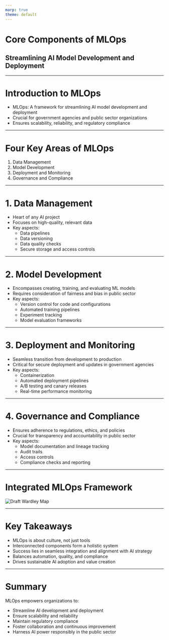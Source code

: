 ```yaml
---
marp: true
theme: default
---
```


# Core Components of MLOps
## Streamlining AI Model Development and Deployment

---

# Introduction to MLOps

- MLOps: A framework for streamlining AI model development and deployment
- Crucial for government agencies and public sector organizations
- Ensures scalability, reliability, and regulatory compliance

---

# Four Key Areas of MLOps

1. Data Management
2. Model Development
3. Deployment and Monitoring
4. Governance and Compliance

---

# 1. Data Management

- Heart of any AI project
- Focuses on high-quality, relevant data
- Key aspects:
  - Data pipelines
  - Data versioning
  - Data quality checks
  - Secure storage and access controls

---

# 2. Model Development

- Encompasses creating, training, and evaluating ML models
- Requires consideration of fairness and bias in public sector
- Key aspects:
  - Version control for code and configurations
  - Automated training pipelines
  - Experiment tracking
  - Model evaluation frameworks

---

# 3. Deployment and Monitoring

- Seamless transition from development to production
- Critical for secure deployment and updates in government agencies
- Key aspects:
  - Containerization
  - Automated deployment pipelines
  - A/B testing and canary releases
  - Real-time performance monitoring

---

# 4. Governance and Compliance

- Ensures adherence to regulations, ethics, and policies
- Crucial for transparency and accountability in public sector
- Key aspects:
  - Model documentation and lineage tracking
  - Audit trails
  - Access controls
  - Compliance checks and reporting

---

# Integrated MLOps Framework

![Draft Wardley Map](https://images.wardleymaps.ai/map_6d538344-6fbd-4706-be9c-dbdc93dfd831.png)

---

# Key Takeaways

- MLOps is about culture, not just tools
- Interconnected components form a holistic system
- Success lies in seamless integration and alignment with AI strategy
- Balances automation, quality, and compliance
- Drives sustainable AI adoption and value creation

---

# Summary

MLOps empowers organizations to:
- Streamline AI development and deployment
- Ensure scalability and reliability
- Maintain regulatory compliance
- Foster collaboration and continuous improvement
- Harness AI power responsibly in the public sector